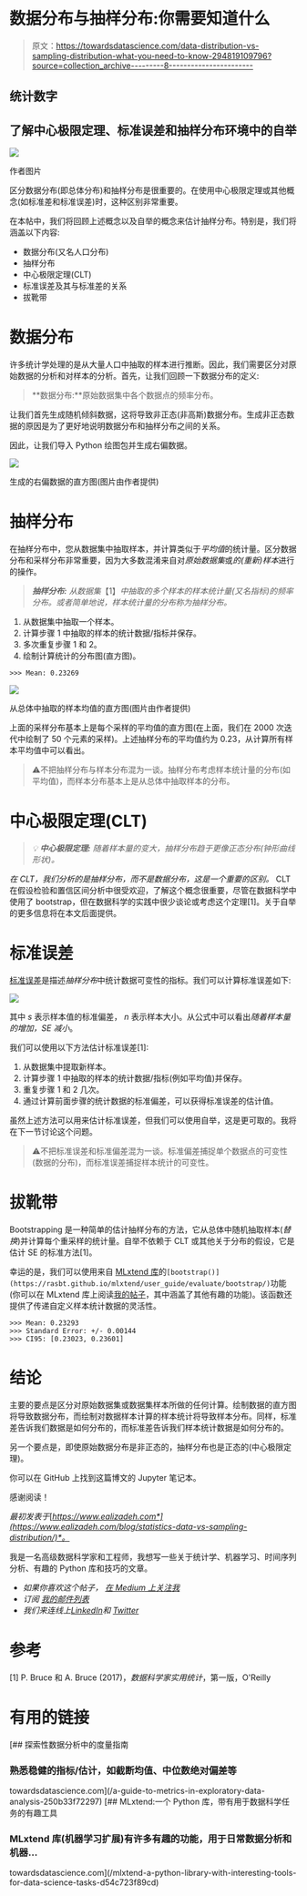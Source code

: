 # 数据分布与抽样分布:你需要知道什么

> 原文：<https://towardsdatascience.com/data-distribution-vs-sampling-distribution-what-you-need-to-know-294819109796?source=collection_archive---------8----------------------->

## 统计数字

## 了解中心极限定理、标准误差和抽样分布环境中的自举

![](img/42083c6f5c359de36d82715ad6084ecb.png)

作者图片

区分数据分布(即总体分布)和抽样分布是很重要的。在使用中心极限定理或其他概念(如标准差和标准误差)时，这种区别非常重要。

在本帖中，我们将回顾上述概念以及自举的概念来估计抽样分布。特别是，我们将涵盖以下内容:

*   数据分布(又名人口分布)
*   抽样分布
*   中心极限定理(CLT)
*   标准误差及其与标准差的关系
*   拔靴带

# 数据分布

许多统计学处理的是从大量人口中抽取的样本进行推断。因此，我们需要区分对原始数据的分析和对样本的分析。首先，让我们回顾一下数据分布的定义:

> **数据分布:**原始数据集中各个数据点的频率分布。

让我们首先生成随机倾斜数据，这将导致非正态(非高斯)数据分布。生成非正态数据的原因是为了更好地说明数据分布和抽样分布之间的关系。

因此，让我们导入 Python 绘图包并生成右偏数据。

![](img/fcff1fa09d449bdcff1be89a5d652e5a.png)

生成的右偏数据的直方图(图片由作者提供)

# 抽样分布

在抽样分布中，您从数据集中抽取样本，并计算类似于*平均值*的统计量。区分数据分布和采样分布非常重要，因为大多数混淆来自对*原始数据集*或*的(重新)样本*进行的操作。

> ***抽样分布:*** *从数据集*【1】*中抽取的多个样本的样本统计量(又名指标)的频率分布。或者简单地说，样本统计量的分布称为抽样分布。*

1.  从数据集中抽取一个样本。
2.  计算步骤 1 中抽取的样本的统计数据/指标并保存。
3.  多次重复步骤 1 和 2。
4.  绘制计算统计的分布图(直方图)。

```
>>> Mean: 0.23269
```

![](img/c75ab2b71d3ea0a8b43831b24dacb48a.png)

从总体中抽取的样本均值的直方图(图片由作者提供)

上面的采样分布基本上是每个采样的平均值的直方图(在上面，我们在 2000 次迭代中绘制了 50 个元素的采样)。上述抽样分布的平均值约为 0.23，从计算所有样本平均值中可以看出。

> ⚠️不把抽样分布与样本分布混为一谈。抽样分布考虑样本统计量的分布(如平均值)，而样本分布基本上是从总体中抽取样本的分布。

# 中心极限定理(CLT)

> *💡* ***中心极限定理:*** *随着样本量的变大，抽样分布趋于更像正态分布(钟形曲线形状)。*

*在 CLT，我们分析的是抽样分布，而不是数据分布，这是一个重要的区别。* CLT 在假设检验和置信区间分析中很受欢迎，了解这个概念很重要，尽管在数据科学中使用了 bootstrap，但在数据科学的实践中很少谈论或考虑这个定理[1]。关于自举的更多信息将在本文后面提供。

# 标准误差

[标准误差](https://en.wikipedia.org/wiki/Standard_error)是描述*抽样分布*中统计数据可变性的指标。我们可以计算标准误差如下:

![](img/a58e3ac25657284e6a7914b7812f8f7b.png)

其中 *s* 表示样本值的标准偏差， *n* 表示样本大小。从公式中可以看出*随着样本量的增加，SE 减小*。

我们可以使用以下方法估计标准误差[1]:

1.  从数据集中提取新样本。
2.  计算步骤 1 中抽取的样本的统计数据/指标(例如平均值)并保存。
3.  重复步骤 1 和 2 几次。
4.  通过计算前面步骤的统计数据的标准偏差，可以获得标准误差的估计值。

虽然上述方法可以用来估计标准误差，但我们可以使用自举，这是更可取的。我将在下一节讨论这个问题。

> ⚠️不把标准误差和标准偏差混为一谈。标准偏差捕捉单个数据点的可变性(数据的分布)，而标准误差捕捉样本统计的可变性。

# 拔靴带

Bootstrapping 是一种简单的估计抽样分布的方法，它从总体中随机抽取样本(*替换*)并计算每个重采样的统计量。自举不依赖于 CLT 或其他关于分布的假设，它是估计 SE 的标准方法[1]。

幸运的是，我们可以使用来自 [MLxtend 库](https://rasbt.github.io/mlxtend/)的`[bootstrap()](https://rasbt.github.io/mlxtend/user_guide/evaluate/bootstrap/)`功能(你可以在 MLxtend 库上阅读[我的帖子](https://www.ealizadeh.com/blog/mlxtend-library-for-data-science/)，其中涵盖了其他有趣的功能)。该函数还提供了传递自定义样本统计数据的灵活性。

```
>>> Mean: 0.23293 
>>> Standard Error: +/- 0.00144 
>>> CI95: [0.23023, 0.23601]
```

# 结论

主要的要点是区分对原始数据集或数据集样本所做的任何计算。绘制数据的直方图将导致数据分布，而绘制对数据样本计算的样本统计将导致样本分布。同样，标准差告诉我们数据是如何分布的，而标准差告诉我们样本统计数据是如何分布的。

另一个要点是，即使原始数据分布是非正态的，抽样分布也是正态的(中心极限定理)。

你可以在 GitHub 上找到这篇博文的 Jupyter 笔记本。

感谢阅读！

*最初发表于*[*https://www.ealizadeh.com*](https://www.ealizadeh.com/blog/statistics-data-vs-sampling-distribution/)*。*

我是一名高级数据科学家和工程师，我想写一些关于统计学、机器学习、时间序列分析、有趣的 Python 库和技巧的文章。

*   *如果你喜欢这个帖子，* [*在 Medium 上关注我*](https://medium.com/@ealizadeh)
*   *订阅* [*我的邮件列表*](https://www.ealizadeh.com/subscribe/)
*   *我们来连线上*[*LinkedIn*](https://www.linkedin.com/in/alizadehesmaeil/)*和* [*Twitter*](https://twitter.com/es_alizadeh)

# 参考

[1] P. Bruce 和 A. Bruce (2017)，*数据科学家实用统计*，第一版，O'Reilly

# 有用的链接

[](/a-guide-to-metrics-in-exploratory-data-analysis-250b33f72297) [## 探索性数据分析中的度量指南

### 熟悉稳健的指标/估计，如截断均值、中位数绝对偏差等

towardsdatascience.com](/a-guide-to-metrics-in-exploratory-data-analysis-250b33f72297) [](/mlxtend-a-python-library-with-interesting-tools-for-data-science-tasks-d54c723f89cd) [## MLxtend:一个 Python 库，带有用于数据科学任务的有趣工具

### MLxtend 库(机器学习扩展)有许多有趣的功能，用于日常数据分析和机器…

towardsdatascience.com](/mlxtend-a-python-library-with-interesting-tools-for-data-science-tasks-d54c723f89cd)